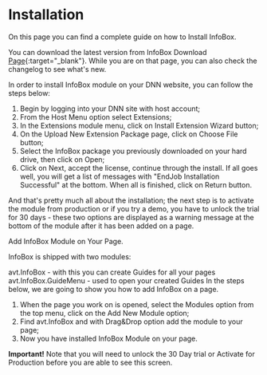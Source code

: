 # Installation

On this page you can find a complete guide on how to Install InfoBox.

You can download the latest version from InfoBox Download [Page](https://www.dnnsharp.com/dnn/modules/infobox/download){:target="_blank"}. While you are on that page, you can also check the changelog to see what's new.

In order to install InfoBox module on your DNN website, you can follow the steps below:

1. Begin by logging into your DNN site with host account;
2. From the Host Menu option select Extensions;
3. In the Extensions module menu, click on Install Extension Wizard button;
4. On the Upload New Extension Package page, click on Choose File button;
5. Select the InfoBox package you previously downloaded on your hard drive, then click on Open;
6. Click on Next, accept the license, continue through the install. If all goes well, you will get a list of messages with "EndJob Installation Successful" at the bottom. When all is finished, click on Return button.

And that's pretty much all about the installation; the next step is to activate the module from production or if you try a demo, you have to unlock the trial for 30 days - these two options are displayed as a warning message at the bottom of the module after it has been added on a page.

Add InfoBox Module on Your Page.

InfoBox is shipped with two modules:

avt.InfoBox - with this you can create Guides for all your pages avt.InfoBox.GuideMenu - used to open your created Guides In the steps below, we are going to show you how to add InfoBox on a page.

1. When the page you work on is opened, select the Modules option from the top menu, click on the Add New Module option;
2. Find avt.InfoBox and with Drag&Drop option add the module to your page;
3. Now you have installed InfoBox Module on your page.

**Important!** Note that you will need to unlock the 30 Day trial or Activate for Production before you are able to see this screen.
